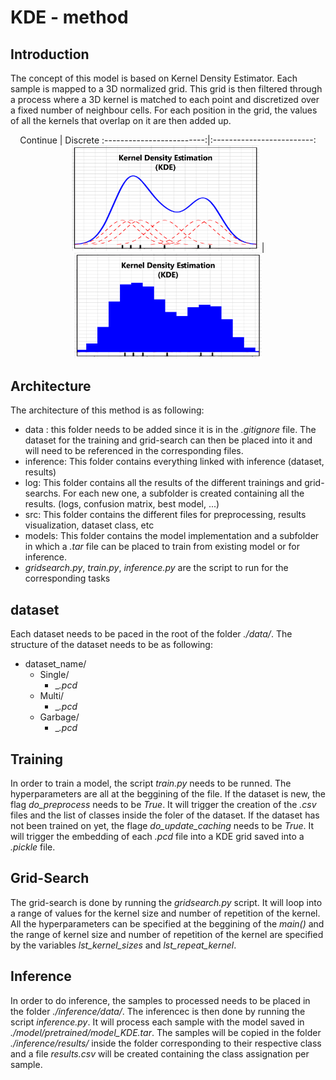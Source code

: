 # KDE - method
## Introduction
The concept of this model is based on Kernel Density Estimator. Each sample is mapped to a 3D normalized grid. This grid is then filtered through a process where a 3D kernel is matched to each point and discretized over a fixed number of neighbour cells. For each position in the grid, the values of all the kernels that overlap on it are then added up.

<center>
 Continue         		   |  Discrete
:-------------------------:|:-------------------------:
<img src="./img/KDE.png" alt="image" width="300" height="auto">  |  <img src="./img/KDE_discrete.png" alt="image" width="300" height="auto">
</center>

## Architecture
The architecture of this method is as following:
- data : this folder needs to be added since it is in the _.gitignore_ file. The dataset for the training and grid-search can then be placed into it and will need to be referenced in the corresponding files.
- inference: This folder contains everything linked with inference (dataset, results)
- log: This folder contains all the results of the different trainings and grid-searchs. For each new one, a subfolder is created containing all the results. (logs, confusion matrix, best model, ...)
- src: This folder contains the different files for preprocessing, results visualization, dataset class, etc
- models: This folder contains the model implementation and a subfolder in which a _.tar_ file can be placed to train from existing model or for inference.
- _gridsearch.py_, _train.py_, _inference.py_ are the script to run for the corresponding tasks

## dataset
Each dataset needs to be paced in the root of the folder _./data/_.
The structure of the dataset needs to be as following:
- dataset_name/ 
	- Single/
		- _*.pcd*
	- Multi/
		- _*.pcd*
	- Garbage/
		- _*.pcd*

## Training
In order to train a model, the script _train.py_ needs to be runned. The hyperparameters are all at the beggining of the file.
If the dataset is new, the flag _do_preprocess_ needs to be _True_. It will trigger the creation of the _.csv_ files and the list of classes inside the foler of the dataset. 
If the dataset has not been trained on yet, the flage _do_update_caching_ needs to be _True_. It will trigger the embedding of each _.pcd_ file into a KDE grid saved into a _.pickle_ file.

## Grid-Search
The grid-search is done by running the _gridsearch.py_ script. It will loop into a range of values for the kernel size and number of repetition of the kernel.
All the hyperparameters can be specified at the beggining of the _main()_ and the range of kernel size and number of repetition of the kernel are specified by the variables _lst_kernel_sizes_ and _lst_repeat_kernel_.

## Inference
In order to do inference, the samples to processed needs to be placed in the folder _./inference/data/_.
The inferencec is then done by running the script _inference.py_. It will process each sample with the model saved in _./model/pretrained/model_KDE.tar_.
The samples will be copied in the folder _./inference/results/_ inside the folder corresponding to their respective class and a file _results.csv_ will be created containing the class assignation per sample. 
